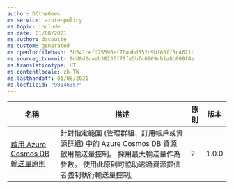 ```yaml
---
author: DCtheGeek
ms.service: azure-policy
ms.topic: include
ms.date: 01/08/2021
ms.author: dacoulte
ms.custom: generated
ms.openlocfilehash: 5b541cefd75590ef70aabd552c9b160ff5c4671c
ms.sourcegitcommit: 8dd8d2caeb38236f79fe5bfc6909cb1a8b609f4a
ms.translationtype: HT
ms.contentlocale: zh-TW
ms.lasthandoff: 01/08/2021
ms.locfileid: "98046357"
---
```

|名稱 |描述 |原則 |版本 |
|---|---|---|---|
|[啟用 Azure Cosmos DB 輸送量原則](https://github.com/Azure/azure-policy/blob/master/built-in-policies/policySetDefinitions/Cosmos%20DB/Cosmos_Throughput.json) |針對指定範圍 (管理群組、訂用帳戶或資源群組) 中的 Azure Cosmos DB 資源啟用輸送量控制。 採用最大輸送量作為參數。 使用此原則可協助透過資源提供者強制執行輸送量控制。 |2 |1.0.0 |
